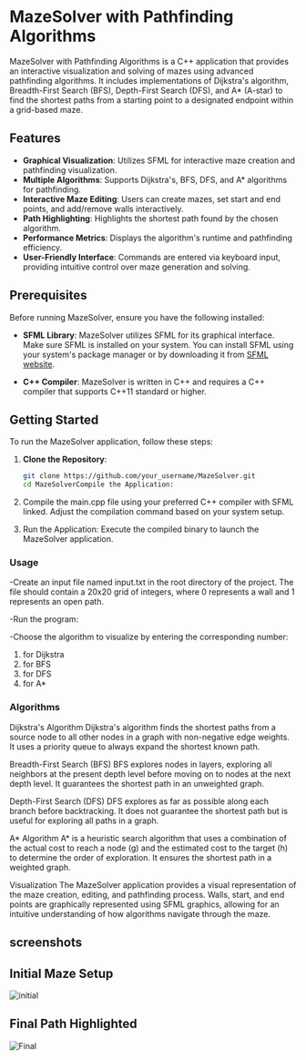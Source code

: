# MazeSolver with Pathfinding Algorithms

MazeSolver with Pathfinding Algorithms is a C++ application that provides an interactive visualization and solving of mazes using advanced pathfinding algorithms. It includes implementations of Dijkstra's algorithm, Breadth-First Search (BFS), Depth-First Search (DFS), and A* (A-star) to find the shortest paths from a starting point to a designated endpoint within a grid-based maze.

## Features

- **Graphical Visualization**: Utilizes SFML for interactive maze creation and pathfinding visualization.
- **Multiple Algorithms**: Supports Dijkstra's, BFS, DFS, and A* algorithms for pathfinding.
- **Interactive Maze Editing**: Users can create mazes, set start and end points, and add/remove walls interactively.
- **Path Highlighting**: Highlights the shortest path found by the chosen algorithm.
- **Performance Metrics**: Displays the algorithm's runtime and pathfinding efficiency.
- **User-Friendly Interface**: Commands are entered via keyboard input, providing intuitive control over maze generation and solving.

## Prerequisites

Before running MazeSolver, ensure you have the following installed:

- **SFML Library**: MazeSolver utilizes SFML for its graphical interface. Make sure SFML is installed on your system. You can install SFML using your system's package manager or by downloading it from [SFML website](https://www.sfml-dev.org/).

- **C++ Compiler**: MazeSolver is written in C++ and requires a C++ compiler that supports C++11 standard or higher.

## Getting Started

To run the MazeSolver application, follow these steps:

1. **Clone the Repository**:
   ```bash
   git clone https://github.com/your_username/MazeSolver.git
   cd MazeSolverCompile the Application:
2. Compile the main.cpp file using your preferred C++ compiler with SFML linked. Adjust the compilation command based on your system setup.

3. Run the Application:
Execute the compiled binary to launch the MazeSolver application.
### Usage
   -Create an input file named input.txt in the root directory of the project. The file should contain a 20x20 grid of integers, where 0 represents a wall and 1 represents an open path.
   
   -Run the program:
   
   -Choose the algorithm to visualize by entering the corresponding number:
   
   1. for Dijkstra
   2. for BFS
   3. for DFS
   4. for A*
### Algorithms
Dijkstra's Algorithm
Dijkstra's algorithm finds the shortest paths from a source node to all other nodes in a graph with non-negative edge weights. It uses a priority queue to always expand the shortest known path.

Breadth-First Search (BFS)
BFS explores nodes in layers, exploring all neighbors at the present depth level before moving on to nodes at the next depth level. It guarantees the shortest path in an unweighted graph.

Depth-First Search (DFS)
DFS explores as far as possible along each branch before backtracking. It does not guarantee the shortest path but is useful for exploring all paths in a graph.

A* Algorithm
A* is a heuristic search algorithm that uses a combination of the actual cost to reach a node (g) and the estimated cost to the target (h) to determine the order of exploration. It ensures the shortest path in a weighted graph.

Visualization
The MazeSolver application provides a visual representation of the maze creation, editing, and pathfinding process. Walls, start, and end points are graphically represented using SFML graphics, allowing for an intuitive understanding of how algorithms navigate through the maze.

## screenshots
## Initial Maze Setup
![initial](https://github.com/user-attachments/assets/abe5a8ba-0f08-43f3-934b-6d7100b8b7b4)

## Final Path Highlighted
![Final](https://github.com/user-attachments/assets/911dfaac-ce6e-4674-bffa-19c8a5e732e1)

